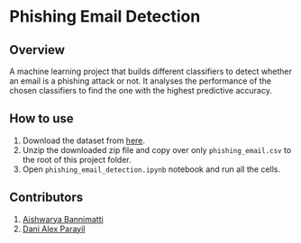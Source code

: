 # Phishing Email Detection

## Overview
A machine learning project that builds different classifiers to detect whether an email is a phishing attack or not. It analyses the performance of the chosen classifiers to find the one with the highest predictive accuracy.

## How to use

1. Download the dataset from [here](https://www.kaggle.com/datasets/naserabdullahalam/phishing-email-dataset/data?select=phishing_email.csv).
2. Unzip the downloaded zip file and copy over only `phishing_email.csv` to the root of this project folder.
3. Open `phishing_email_detection.ipynb` notebook and run all the cells.

## Contributors
1. [Aishwarya Bannimatti](https://github.com/aishwaryapb)
2. [Dani Alex Parayil](https://github.com/dani-alex)